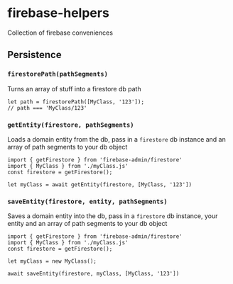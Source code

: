 # firebase-helpers
Collection of firebase conveniences

## Persistence

### `firestorePath(pathSegments)`

Turns an array of stuff into a firestore db path

```
let path = firestorePath([MyClass, '123']);
// path === 'MyClass/123'
```

### `getEntity(firestore, pathSegments)`

Loads a domain entity from the db, pass in a `firestore` db instance and an array of path segments to your db object

```
import { getFirestore } from 'firebase-admin/firestore'
import { MyClass } from './myClass.js'
const firestore = getFirestore();

let myClass = await getEntity(firestore, [MyClass, '123'])
```

### `saveEntity(firestore, entity, pathSegments)`

Saves a domain entity into the db, pass in a `firestore` db instance, your entity and an array of path segments to your db object

```
import { getFirestore } from 'firebase-admin/firestore'
import { MyClass } from './myClass.js'
const firestore = getFirestore();

let myClass = new MyClass();

await saveEntity(firestore, myClass, [MyClass, '123'])
```